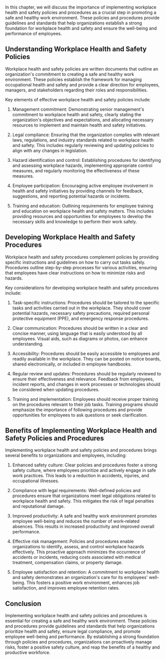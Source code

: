 
In this chapter, we will discuss the importance of implementing workplace health and safety policies and procedures as a crucial step in promoting a safe and healthy work environment. These policies and procedures provide guidelines and standards that help organizations establish a strong foundation for workplace health and safety and ensure the well-being and performance of employees.

## Understanding Workplace Health and Safety Policies

Workplace health and safety policies are written documents that outline an organization's commitment to creating a safe and healthy work environment. These policies establish the framework for managing occupational health and safety and provide a clear direction for employees, managers, and stakeholders regarding their roles and responsibilities.

Key elements of effective workplace health and safety policies include:

1. Management commitment: Demonstrating senior management's commitment to workplace health and safety, clearly stating the organization's objectives and expectations, and allocating necessary resources to implement and maintain health and safety initiatives.
    
2. Legal compliance: Ensuring that the organization complies with relevant laws, regulations, and industry standards related to workplace health and safety. This includes regularly reviewing and updating policies to align with any changes in legislation.
    
3. Hazard identification and control: Establishing procedures for identifying and assessing workplace hazards, implementing appropriate control measures, and regularly monitoring the effectiveness of these measures.
    
4. Employee participation: Encouraging active employee involvement in health and safety initiatives by providing channels for feedback, suggestions, and reporting potential hazards or incidents.
    
5. Training and education: Outlining requirements for employee training and education on workplace health and safety matters. This includes providing resources and opportunities for employees to develop the necessary skills and knowledge to perform their work safely.
    

## Developing Workplace Health and Safety Procedures

Workplace health and safety procedures complement policies by providing specific instructions and guidelines on how to carry out tasks safely. Procedures outline step-by-step processes for various activities, ensuring that employees have clear instructions on how to minimize risks and hazards.

Key considerations for developing workplace health and safety procedures include:

1. Task-specific instructions: Procedures should be tailored to the specific tasks and activities carried out in the workplace. They should cover potential hazards, necessary safety precautions, required personal protective equipment (PPE), and emergency response procedures.
    
2. Clear communication: Procedures should be written in a clear and concise manner, using language that is easily understood by all employees. Visual aids, such as diagrams or photos, can enhance understanding.
    
3. Accessibility: Procedures should be easily accessible to employees and readily available in the workplace. They can be posted on notice boards, shared electronically, or included in employee handbooks.
    
4. Regular review and updates: Procedures should be regularly reviewed to ensure their effectiveness and relevance. Feedback from employees, incident reports, and changes in work processes or technologies should be considered when updating procedures.
    
5. Training and implementation: Employees should receive proper training on the procedures relevant to their job tasks. Training programs should emphasize the importance of following procedures and provide opportunities for employees to ask questions or seek clarification.
    

## Benefits of Implementing Workplace Health and Safety Policies and Procedures

Implementing workplace health and safety policies and procedures brings several benefits to organizations and employees, including:

1. Enhanced safety culture: Clear policies and procedures foster a strong safety culture, where employees prioritize and actively engage in safe work practices. This leads to a reduction in accidents, injuries, and occupational illnesses.
    
2. Compliance with legal requirements: Well-defined policies and procedures ensure that organizations meet legal obligations related to workplace health and safety. This mitigates the risk of legal penalties and reputational damage.
    
3. Improved productivity: A safe and healthy work environment promotes employee well-being and reduces the number of work-related absences. This results in increased productivity and improved overall performance.
    
4. Effective risk management: Policies and procedures enable organizations to identify, assess, and control workplace hazards effectively. This proactive approach minimizes the occurrence of accidents or incidents, reducing costs associated with medical treatment, compensation claims, or property damage.
    
5. Employee satisfaction and retention: A commitment to workplace health and safety demonstrates an organization's care for its employees' well-being. This fosters a positive work environment, enhances job satisfaction, and improves employee retention rates.
    

## Conclusion

Implementing workplace health and safety policies and procedures is essential for creating a safe and healthy work environment. These policies and procedures provide guidelines and standards that help organizations prioritize health and safety, ensure legal compliance, and promote employee well-being and performance. By establishing a strong foundation through policies and procedures, organizations can proactively manage risks, foster a positive safety culture, and reap the benefits of a healthy and productive workforce.
